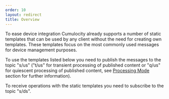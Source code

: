 ```yaml
---
order: 10
layout: redirect
title: Overview
---
```


To ease device integration Cumulocity already supports a number of static templates that can be used by any client without the need for creating own templates.
These templates focus on the most commonly used messages for device management purposes.

To use the templates listed below you need to publish the messages to the topic "s/us" ("t/us" for transient processing of published content or "q/us" for quiescent processing of published content, see [Processing Mode](/guides/reference/smartrest#processing-mode) section for further information). 

To receive operations with the static templates you need to subscribe to the topic "s/ds".